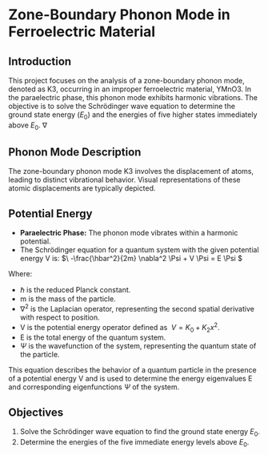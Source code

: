 # Zone-Boundary Phonon Mode in Ferroelectric Material

## Introduction
This project focuses on the analysis of a zone-boundary phonon mode, denoted as K3, occurring in an improper ferroelectric material, YMnO3. In the paraelectric phase, this phonon mode exhibits harmonic vibrations. The objective is to solve the Schrödinger wave equation to determine the ground state energy ($E_0$) and the energies of five higher states immediately above $E_0$. $\nabla$

## Phonon Mode Description
The zone-boundary phonon mode K3 involves the displacement of atoms, leading to distinct vibrational behavior. Visual representations of these atomic displacements are typically depicted.

## Potential Energy
- **Paraelectric Phase:** The phonon mode vibrates within a harmonic potential.
- The Schrödinger equation for a quantum system with the given potential energy V is:
  $\ -\frac{\hbar^2}{2m} \nabla^2 \Psi + V \Psi = E \Psi $

Where:
- $\hbar$ is the reduced Planck constant.
- m is the mass of the particle.
- $\nabla^2$ is the Laplacian operator, representing the second spatial derivative with respect to position.
- V is the potential energy operator defined as $\ V = K_0 + K_2x^2$.
- E is the total energy of the quantum system.
- $\Psi$ is the wavefunction of the system, representing the quantum state of the particle.

This equation describes the behavior of a quantum particle in the presence of a potential energy V and is used to determine the energy eigenvalues E and corresponding eigenfunctions $\Psi$ of the system.


## Objectives
1. Solve the Schrödinger wave equation to find the ground state energy $E_0$.
2. Determine the energies of the five immediate energy levels above $E_0$.
